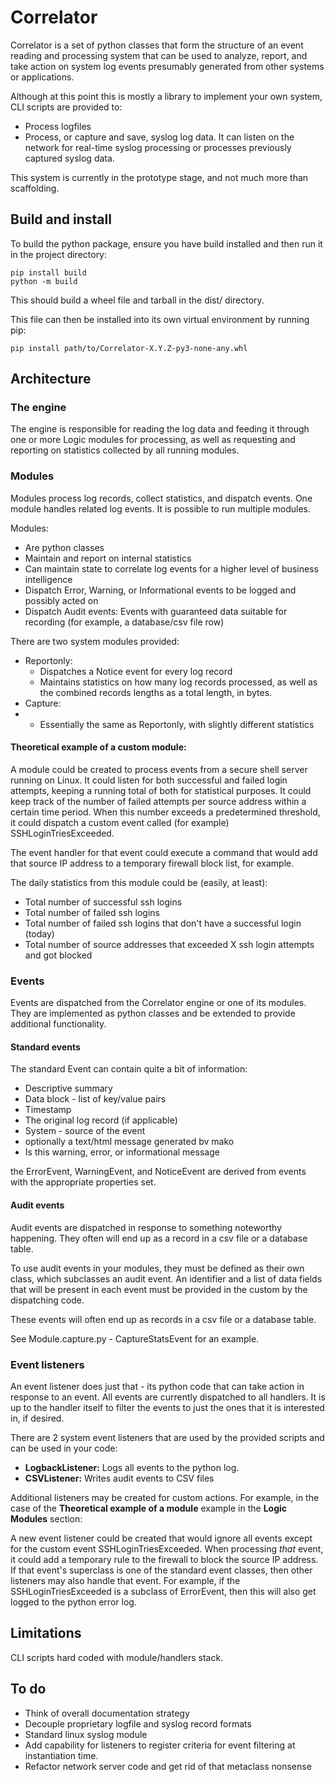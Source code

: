 # Correlator

Correlator is a set of python classes that form the structure of an event reading and processing system
that can be used to analyze, report, and take action on system log events presumably generated from other systems
or applications.

Although at this point this is mostly a library to implement your own system, CLI scripts are provided to:
- Process logfiles
- Process, or capture and save, syslog log data. It can listen on the network for real-time syslog processing or processes previously captured syslog data.

This system is currently in the prototype stage, and not much more than scaffolding. 

## Build and install

To build the python package, ensure you have build installed and then run it in the project directory:

    pip install build
    python -m build

This should build a wheel file and tarball in the dist/ directory.

This file can then be installed into its own virtual environment by running pip:

    pip install path/to/Correlator-X.Y.Z-py3-none-any.whl

## Architecture

### The engine

The  engine is responsible for reading the log data and feeding it through
one or more Logic modules for processing, as well as requesting and reporting
on statistics collected by all running modules. 

### Modules 

Modules process log records, collect statistics, and dispatch events. One module
handles related log events. It is possible to run multiple modules.

Modules:

- Are python classes
- Maintain and report on internal statistics 
- Can maintain state to correlate log events for a higher level of business intelligence
- Dispatch Error, Warning, or Informational events to be logged and possibly acted on
- Dispatch Audit events: Events with guaranteed data suitable for recording (for example, a database/csv file row)

There are two system modules provided: 
- Reportonly:
  - Dispatches a Notice event for every log record
  - Maintains statistics on how many log records processed, as well as the combined records lengths as a total length, in bytes.
- Capture:
- - Essentially the same as Reportonly, with slightly different statistics

#### Theoretical example of a custom module:

A module could be created to process events from a secure shell server running on Linux.
It could listen for both successful and failed login attempts, keeping a running total of both
for statistical purposes. It could keep track of the number of failed attempts per source address
within a certain time period. When this number exceeds a predetermined threshold, it could dispatch a custom event
called (for example) SSHLoginTriesExceeded.

The event handler for that event could execute a command that would add that source IP address to a temporary
firewall block list, for example.

The daily statistics from this module could be (easily, at least):
  - Total number of successful ssh logins
  - Total number of failed ssh logins
  - Total number of failed ssh logins that don't have a successful login (today)
  - Total number of source addresses that exceeded X ssh login attempts and got blocked

### Events

Events are dispatched from the Correlator engine or one of its modules. They are implemented as
python classes and be extended to provide additional functionality.

#### Standard events

The standard Event can contain quite a bit of information:

- Descriptive summary
- Data block - list of key/value pairs
- Timestamp
- The original log record (if applicable)
- System - source of the event
- optionally a text/html message generated bv mako
- Is this warning, error, or informational message

the ErrorEvent, WarningEvent, and NoticeEvent are derived from events with the appropriate properties set.

#### Audit events

Audit events are dispatched in response to something noteworthy happening. They often will end up
as a record in a csv file or a database table.

To use audit events in your modules, they must be defined as their own class, which subclasses an audit event. An
identifier and a list of data fields that will be present in each event must be provided in the custom by the
dispatching code.

These events will often end up as records in a csv file or a database table.

See Module.capture.py - CaptureStatsEvent for an example.

### Event listeners

An event listener does just that - its python code that can take action in response to an event. All events are currently
dispatched to all handlers. It is up to the handler itself to filter the events to just the ones that it is interested
in, if desired.

There are 2 system event listeners that are used by the provided scripts and can be used in your code:

 - **LogbackListener:** Logs all events to the python log.
 - **CSVListener:** Writes audit events to CSV files

Additional listeners may be created for custom actions. For example, in the case of
the **Theoretical example of a module** example in the **Logic Modules** section:

A new event listener could be created that would ignore all events except for the custom event SSHLoginTriesExceeded.
When processing *that* event, it could add a temporary rule to the firewall to block the source IP address.
If that event's superclass is one of the standard event classes, then other listeners may also handle that event. For
example, if the SSHLoginTriesExceeded is a subclass of ErrorEvent, then this will also get logged to the python
error log.

## Limitations

CLI scripts hard coded with module/handlers stack.

## To do

- Think of overall documentation strategy
- Decouple proprietary logfile and syslog record formats
- Standard linux syslog module
- Add capability for listeners to register criteria for event filtering at instantiation time.
- Refactor network server code and get rid of that metaclass nonsense

